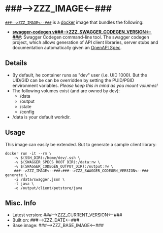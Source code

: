 # ###-->ZZZ_IMAGE<--###  

[`###-->ZZZ_IMAGE<--###`][1] is a [docker][2] image that bundles the following:  
* **[swagger-codegen v###-->ZZZ_SWAGGER_CODEGEN_VERSION<--###][3]:** Swagger Codegen command-line tool. The swagger codegen 
project, which allows generation of API client libraries, server stubs and documentation automatically given an [OpenAPI Spec][4].

## Details
* By default, he container runs as "dev" user (i.e. UID 1000). But the UID/GID can be can be overridden by setting the PUID/PGID environment variables. *Please keep this in mind as you mount volumes!* 
* The following volumes exist (and are owned by dev):  
  - /data
  - /output
  - /state
  - /config
* /data is your default workdir.   

## Usage 
This image can easily be extended.  But to generate a sample client library:  

````
docker run -it --rm \
	-v $(SSH_DIR):/home/dev/.ssh \
	-v $(SWAGGER_SPECS_ROOT_DIR):/data:rw \
	-v $(SWAGGER_CODEGEN_OUTPUT_DIR):/output:rw \
	###-->ZZZ_IMAGE<--###:###-->ZZZ_SWAGGER_CODEGEN_VERSION<--### generate \
	-i /data/swagger.json \ 
	-l java \ 
	-o /output/client/petstore/java  
````


## Misc. Info 
* Latest version: ###-->ZZZ_CURRENT_VERSION<--###  
* Built on: ###-->ZZZ_DATE<--###   
* Base image: ###-->ZZZ_BASE_IMAGE<--###   


[1]: https://hub.docker.com/r/###-->ZZZ_IMAGE<--###/   
[2]: https://docker.com 
[3]: http://swagger.io/swagger-codegen/  
[4]: https://github.com/OAI/OpenAPI-Specification    
